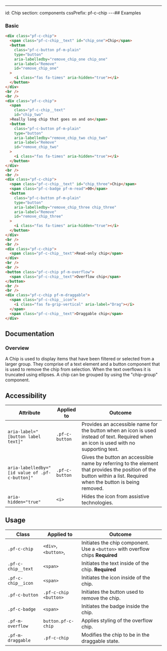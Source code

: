 ---
id: Chip
section: components
cssPrefix: pf-c-chip
---## Examples

### Basic

```html
<div class="pf-c-chip">
  <span class="pf-c-chip__text" id="chip_one">Chip</span>
  <button
    class="pf-c-button pf-m-plain"
    type="button"
    aria-labelledby="remove_chip_one chip_one"
    aria-label="Remove"
    id="remove_chip_one"
  >
    <i class="fas fa-times" aria-hidden="true"></i>
  </button>
</div>
<br />
<br />
<div class="pf-c-chip">
  <span
    class="pf-c-chip__text"
    id="chip_two"
  >Really long chip that goes on and on</span>
  <button
    class="pf-c-button pf-m-plain"
    type="button"
    aria-labelledby="remove_chip_two chip_two"
    aria-label="Remove"
    id="remove_chip_two"
  >
    <i class="fas fa-times" aria-hidden="true"></i>
  </button>
</div>
<br />
<br />
<div class="pf-c-chip">
  <span class="pf-c-chip__text" id="chip_three">Chip</span>
  <span class="pf-c-badge pf-m-read">00</span>
  <button
    class="pf-c-button pf-m-plain"
    type="button"
    aria-labelledby="remove_chip_three chip_three"
    aria-label="Remove"
    id="remove_chip_three"
  >
    <i class="fas fa-times" aria-hidden="true"></i>
  </button>
</div>
<br />
<br />
<div class="pf-c-chip">
  <span class="pf-c-chip__text">Read-only chip</span>
</div>
<br />
<br />
<button class="pf-c-chip pf-m-overflow">
  <span class="pf-c-chip__text">Overflow chip</span>
</button>
<br />
<br />
<div class="pf-c-chip pf-m-draggable">
  <span class="pf-c-chip__icon">
    <i class="fas fa-grip-vertical" aria-label="Drag"></i>
  </span>
  <span class="pf-c-chip__text">Draggable chip</span>
</div>

```

## Documentation

### Overview

A Chip is used to display items that have been filtered or selected from a larger group. They comprise of a text element and a button component that is used to remove the chip from selection. When the text overflows it is truncated using ellipses. A chip can be grouped by using the "chip-group" component.

## Accessibility

| Attribute                                      | Applied to     | Outcome                                                                                                                                                            |
| ---------------------------------------------- | -------------- | ------------------------------------------------------------------------------------------------------------------------------------------------------------------ |
| `aria-label="[button label text]"`             | `.pf-c-button` | Provides an accessible name for the button when an icon is used instead of text. Required when an icon is used with no supporting text.                            |
| `aria-labelledby="[id value of .pf-c-button]"` | `.pf-c-button` | Gives the button an accessible name by referring to the element that provides the position of the button within a list. Required when the button is being removed. |
| `aria-hidden="true"`                           | `<i>`          | Hides the icon from assistive technologies.                                                                                                                        |

## Usage

| Class              | Applied to            | Outcome                                                                         |
| ------------------ | --------------------- | ------------------------------------------------------------------------------- |
| `.pf-c-chip`       | `<div>`, `<button>`,  | Initiates the chip component. Use a `<button>` with overflow chips **Required** |
| `.pf-c-chip__text` | `<span>`              | Initiates the text inside of the chip. **Required**                             |
| `.pf-c-chip__icon` | `<span>`              | Initiates the icon inside of the chip.                                          |
| `.pf-c-button`     | `.pf-c-chip <button>` | Initiates the button used to remove the chip.                                   |
| `.pf-c-badge`      | `<span>`              | Initiates the badge inside the chip.                                            |
| `.pf-m-overflow`   | `button.pf-c-chip`    | Applies styling of the overflow chip.                                           |
| `.pf-m-draggable`  | `.pf-c-chip`          | Modifies the chip to be in the draggable state.                                 |
